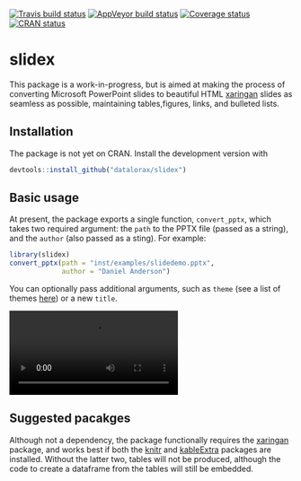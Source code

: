 
<!-- README.md is generated from README.Rmd. Please edit that file -->

[![Travis build
status](https://travis-ci.org/datalorax/slidex.svg?branch=master)](https://travis-ci.org/datalorax/slidex)
[![AppVeyor build
status](https://ci.appveyor.com/api/projects/status/github/datalorax/slidex?branch=master&svg=true)](https://ci.appveyor.com/project/datalorax/slidex)
[![Coverage
status](https://codecov.io/gh/datalorax/slidex/branch/master/graph/badge.svg)](https://codecov.io/github/datalorax/slidex?branch=master)
[![CRAN
status](https://www.r-pkg.org/badges/version/slidex)](https://cran.r-project.org/package=slidex)

# slidex

This package is a work-in-progress, but is aimed at making the process
of converting Microsoft PowerPoint slides to beautiful HTML
[xaringan](https://github.com/yihui/xaringan) slides as seamless as
possible, maintaining tables,figures, links, and bulleted lists.

## Installation

The package is not yet on CRAN. Install the development version with

``` r
devtools::install_github("datalorax/slidex")
```

## Basic usage

At present, the package exports a single function, `convert_pptx`, which
takes two required argument: the `path` to the PPTX file (passed as a
string), and the `author` (also passed as a sting). For example:

``` r
library(slidex)
convert_pptx(path = "inst/examples/slidedemo.pptx",
             author = "Daniel Anderson")
```

You can optionally pass additional arguments, such as `theme` (see a
list of themes
[here](https://github.com/yihui/xaringan/tree/master/inst/rmarkdown/templates/xaringan/resources))
or a new `title`.

![](docs/slidex-preview.mov)

## Suggested pacakges

Although not a dependency, the package functionally requires the
[xaringan](https://github.com/yihui/xaringan) package, and works best if
both the [knitr](https://github.com/yihui/knitr) and
[kableExtra](https://github.com/haozhu233/kableExtra) packages are
installed. Without the latter two, tables will not be produced, although
the code to create a dataframe from the tables will still be embedded.

